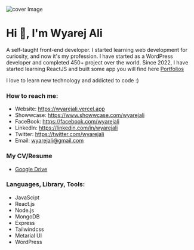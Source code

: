 ![cover Image](https://scontent.fspd3-1.fna.fbcdn.net/v/t39.30808-6/324079826_1831048810573752_8050324547478717914_n.png?stp=dst-png_s960x960&_nc_cat=106&ccb=1-7&_nc_sid=e3f864&_nc_ohc=XjhRNJL-G2kAX_wvIjI&_nc_ht=scontent.fspd3-1.fna&oh=00_AfCbyBqt7iLkOB-DlDM0VDj6tCW7eXvRZ7gtfzPUsZdkIQ&oe=63BF072F)
# Hi 👋, I'm Wyarej Ali
A self-taught front-end developer. I started learning web development for curiosity, and now it's my profession. I have started as a WordPress developer and completed 450+ project over the world. Since 2022, I have started learning ReactJS and built some app you will find here [Portfolios](https://wyarejali.vercel.app/)

I love to learn new technology and addicted to code :)

### How to reach me:
- Website: https://wyarejali.vercel.app
- Showwcase: https://www.showwcase.com/wyarejali
- FaceBook: https://facebook.com/wyarejali
- LinkedIn: https://linkedin.com/in/wyarejali
- Twitter: https://twitter.com/wyarejali
- Email: [wyarejali@gmail.com](mailto:wyarejali@gmail.com)

### My CV/Resume
- [Google Drive](https://drive.google.com/file/d/1F9tvsRgnFczCArDRLyzYlwe7LPDeaPcY/view?usp=sharing)

### Languages, Library, Tools:
- JavaScipt
- React.js
- Node.js
- MongoDB
- Express
- Tailwindcss
- Metarial UI
- WordPress
